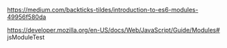 https://medium.com/backticks-tildes/introduction-to-es6-modules-49956f580da

https://developer.mozilla.org/en-US/docs/Web/JavaScript/Guide/Modules# jsModuleTest
